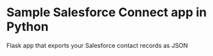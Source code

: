 # Sample Salesforce Connect app in Python

Flask app that exports your Salesforce contact records as JSON

